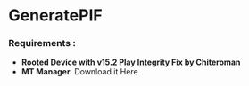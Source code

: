 # GeneratePIF

### Requirements :
+ **Rooted Device with v15.2 Play Integrity Fix by Chiteroman**
+ **MT Manager.**
Download it Here
